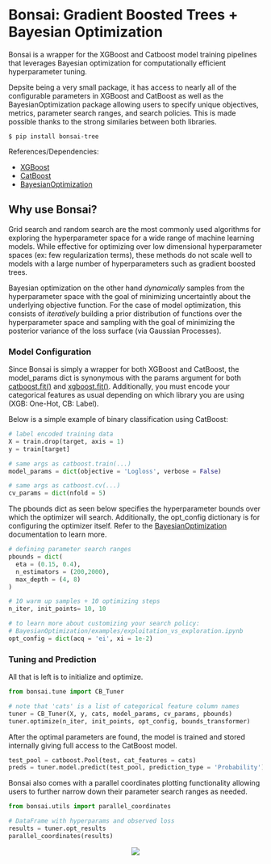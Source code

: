 # Bonsai: Gradient Boosted Trees + Bayesian Optimization

Bonsai is a wrapper for the XGBoost and Catboost model training pipelines that leverages Bayesian optimization for computationally efficient hyperparameter tuning.

Depsite being a very small package, it has access to nearly all of the configurable parameters in XGBoost and CatBoost as well as the BayesianOptimization package allowing users to specify unique objectives, metrics, parameter search ranges, and search policies. This is made possible thanks to the strong similaries between both libraries.

```console
$ pip install bonsai-tree
```

References/Dependencies:
- [XGBoost](https://xgboost.readthedocs.io/en/latest/python/python_intro.html)
- [CatBoost](https://catboost.ai/docs/concepts/python-reference_parameters-list.html)
- [BayesianOptimization](https://github.com/fmfn/BayesianOptimization)

## Why use Bonsai?

Grid search and random search are the most commonly used algorithms for exploring the hyperparameter space for a wide range of machine learning models. While effective for optimizing over low dimensional hyperparameter spaces (ex: few regularization terms), these methods do not scale well to models with a large number of hyperparameters such as gradient boosted trees.

Bayesian optimization on the other hand *dynamically* samples from the hyperparameter space with the goal of minimizing uncertaintly about the underlying objective function. For the case of model optimization, this consists of *iteratively* building a prior distribution of functions over the hyperparameter space and sampling with the goal of minimizing the posterior variance of the loss surface (via Gaussian Processes).

### Model Configuration

Since Bonsai is simply a wrapper for both XGBoost and CatBoost, the model_params dict is synonymous with the params argument for both [catboost.fit()](https://catboost.ai/docs/concepts/python-reference_parameters-list.html) and [xgboost.fit()](https://xgboost.readthedocs.io/en/latest/python/python_api.html#module-xgboost.training). Additionally, you must encode your categorical features as usual depending on which library you are using (XGB: One-Hot, CB: Label). 

Below is a simple example of binary classification using CatBoost:

``` python
# label encoded training data
X = train.drop(target, axis = 1)
y = train[target]

# same args as catboost.train(...)
model_params = dict(objective = 'Logloss', verbose = False)

# same args as catboost.cv(...)
cv_params = dict(nfold = 5)
```

The pbounds dict as seen below specifies the hyperparameter bounds over which the optimizer will search. Additionally, the opt_config dictionary is for configuring the optimizer itself. Refer to the [BayesianOptimization](https://github.com/fmfn/BayesianOptimization) documentation to learn more.  

``` python
# defining parameter search ranges
pbounds = dict(
  eta = (0.15, 0.4), 
  n_estimators = (200,2000), 
  max_depth = (4, 8)
)

# 10 warm up samples + 10 optimizing steps
n_iter, init_points= 10, 10

# to learn more about customizing your search policy:
# BayesianOptimization/examples/exploitation_vs_exploration.ipynb
opt_config = dict(acq = 'ei', xi = 1e-2)
```

### Tuning and Prediction

All that is left is to initialize and optimize. 

``` python
from bonsai.tune import CB_Tuner

# note that 'cats' is a list of categorical feature column names
tuner = CB_Tuner(X, y, cats, model_params, cv_params, pbounds)
tuner.optimize(n_iter, init_points, opt_config, bounds_transformer)
``` 

After the optimal parameters are found, the model is trained and stored internally giving full access to the CatBoost model. 

``` python
test_pool = catboost.Pool(test, cat_features = cats)
preds = tuner.model.predict(test_pool, prediction_type = 'Probability')
```

Bonsai also comes with a parallel coordinates plotting functionality allowing users to further narrow down their parameter search ranges as needed.

``` python
from bonsai.utils import parallel_coordinates

# DataFrame with hyperparams and observed loss
results = tuner.opt_results
parallel_coordinates(results)
```

<p align="center">
  <img src="https://github.com/magi-1/bonsai/blob/8658ed04ce53040f52caed86680aa8d3f6a9354c/images/param_plot.png" />
</p>
